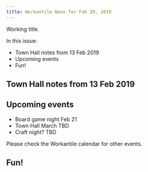 ```yaml
---
title: Workantile News for Feb 20, 2019
---
```

Working title.

In this issue:

* Town Hall notes from 13 Feb 2019
* Upcoming events
* Fun!

## Town Hall notes from 13 Feb 2019

## Upcoming events
- Board game night Feb 21
- Town Hall March TBD
- Craft night? TBD

Please check the Workantile calendar for other events.

## Fun!
